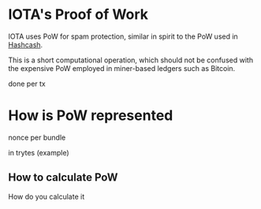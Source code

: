 # IOTA's Proof of Work

IOTA uses PoW for spam protection, similar in spirit to the PoW used in [Hashcash](https://en.wikipedia.org/wiki/Hashcash).

This is a short computational operation, which should not be confused with the expensive PoW employed in miner-based ledgers such as Bitcoin.

done per tx

# How is PoW represented

nonce per bundle

in trytes (example)



## How to calculate PoW

How do you calculate it